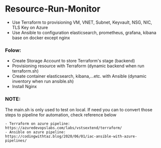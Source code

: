 # Resource-Run-Monitor
- Use Terraform to provisioning VM, VNET, Subnet, Keyvault, NSG, NIC, TLS Key on Azure
- Use Ansible to configuration elasticsearch, prometheus, grafana, kibana base on docker except nginx
### Folow:
- Create Storage Account to store Terraform's stage (backend)
- Provisioning resource with Terraform (dynamic backend when run terraform.sh)
- Create container elasticsearch, kibana,...etc. with Ansible (dynamic inventory when run ansible.sh)
- Install Nginx

### NOTE:
The main.sh is only used to test on local. If need you can to convert those steps to pipeline for automation, check reference below

    - Terraform on azure pipeline: https://azuredevopslabs.com/labs/vstsextend/terraform/
    - Ansible on azure pipeline: https://codingwithtaz.blog/2020/06/01/iac-ansible-with-azure-pipelines/
